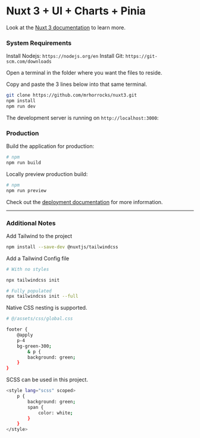# Nuxt 3 + UI + Charts + Pinia

Look at the [Nuxt 3 documentation](https://nuxt.com/docs/getting-started/introduction) to learn more.

### System Requirements

Install Nodejs: `https://nodejs.org/en`
Install Git: `https://git-scm.com/downloads`

Open a terminal in the folder where you want the files to reside.

Copy and paste the 3 lines below into that same terminal.

```bash
git clone https://github.com/mrhorrocks/nuxt3.git
npm install
npm run dev
```

The development server is running on `http://localhost:3000`:

### Production

Build the application for production:

```bash
# npm
npm run build
```

Locally preview production build:

```bash
# npm
npm run preview
```

Check out the [deployment documentation](https://nuxt.com/docs/getting-started/deployment) for more information.

---

### Additional Notes

Add Tailwind to the project

```bash
npm install --save-dev @nuxtjs/tailwindcss
```

Add a Tailwind Config file

```bash
# With no styles

npx tailwindcss init  

# Fully populated
npx tailwindcss init --full
```

Native CSS nesting is supported.

```bash
# @/assets/css/global.css 

footer {
    @apply
    p-4
    bg-green-300;
        & p {
        background: green;
    }
}
```

SCSS can be used in this project.

```bash
<style lang="scss" scoped>
    p {
        background: green;
        span {
            color: white;
        }
    }
</style>
```
